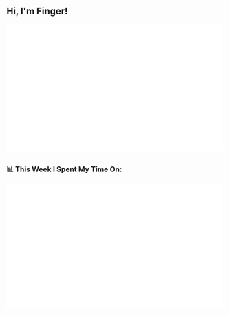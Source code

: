 <h2> Hi, I'm Finger!</h2>

<img align="right" src="https://raw.githubusercontent.com/spianmo/github-stats/master/generated/overview.svg#gh-light-mode-only">

<!-- <img align="right" height="160em" src="https://github-readme-stats-eight-theta.vercel.app/api/top-langs/?username=spianmo&layout=compact&langs_count=8&theme=algolia"/>	 -->
	
```go
package main

type Me struct {
	Name   string
	Job    string
	Code   string
	Skills string
}

func main() {
	me := &Me{
		Name:   "Finger",
		Job:    "Client-side Engineer",
		Code:   "Java and C++ and Others",
		Skills: "Android Security NLP ^o^",
	}
	_ = me
}
```


<h3>📊 This Week I Spent My Time On:</h3>
<img align='right' src="https://raw.githubusercontent.com/spianmo/github-stats/master/generated/languages.svg#gh-light-mode-only">

<!--START_SECTION:waka-->

```text
Java                   29 hrs 28 mins  ██████████████████▓░░░░░░   74.45 %
Kotlin                 3 hrs 52 mins   ██▒░░░░░░░░░░░░░░░░░░░░░░   09.80 %
XML                    1 hr 16 mins    ▓░░░░░░░░░░░░░░░░░░░░░░░░   03.24 %
Gradle                 47 mins         ▒░░░░░░░░░░░░░░░░░░░░░░░░   01.98 %
Groovy                 44 mins         ▒░░░░░░░░░░░░░░░░░░░░░░░░   01.88 %
BashPro Shell Script   38 mins         ▒░░░░░░░░░░░░░░░░░░░░░░░░   01.63 %
```

<!--END_SECTION:waka-->
